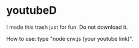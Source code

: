 # youtubeD
I made this trash just for fun. Do not download it.

How to use: type "node cnv.js (your youtube link)".
